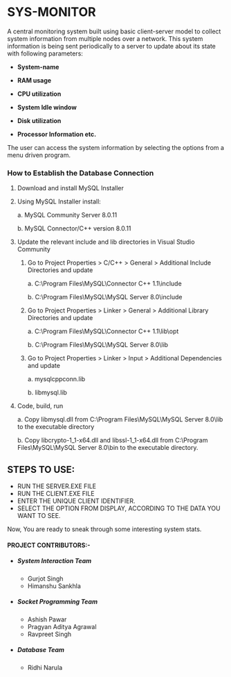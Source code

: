 # SYS-MONITOR
A central monitoring system built using basic client-server model to collect system information from multiple nodes over a network. This system information is being sent periodically to a server to update about its state with following parameters:

* __System-name__

* __RAM usage__

* __CPU utilization__

* __System Idle window__

* __Disk utilization__

* __Processor Information etc.__

The user can access the system information by selecting the options from a menu driven program.


### How to Establish the Database Connection
1. Download and install MySQL Installer ​

2. Using MySQL Installer install: ​

     a. MySQL Community Server 8.0.11 ​

     b. MySQL Connector/C++ version 8.0.11 ​

3. Update the relevant include and lib directories in Visual Studio Community ​

    1. Go to Project Properties > C/C++ > General > Additional Include Directories and update​

         a. C:\Program Files\MySQL\Connector C++ 1.1\include ​

         b. C:\Program Files\MySQL\MySQL Server 8.0\include ​

    2. Go to Project Properties > Linker > General > Additional Library Directories and update​

        a. C:\Program Files\MySQL\Connector C++ 1.1\lib\opt ​

        b. C:\Program Files\MySQL\MySQL Server 8.0\lib ​

    3. Go to Project Properties > Linker > Input > Additional Dependencies and update​

        a. mysqlcppconn.lib ​

        b. libmysql.lib​

4. Code, build, run ​

   a. Copy libmysql.dll from C:\Program Files\MySQL\MySQL Server 8.0\lib to the executable directory ​

   b. Copy libcrypto-1_1-x64.dll and libssl-1_1-x64.dll from C:\Program Files\MySQL\MySQL Server 8.0\bin 
      to the executable directory.
       

## STEPS TO USE:

* RUN THE SERVER.EXE FILE
* RUN THE CLIENT.EXE FILE
* ENTER THE UNIQUE CLIENT IDENTIFIER.
* SELECT THE OPTION FROM DISPLAY, ACCORDING TO THE DATA YOU WANT TO SEE.

Now, You are ready to sneak through some interesting system stats.


#### PROJECT CONTRIBUTORS:-
- ##### System Interaction Team
  - Gurjot Singh
  - Himanshu Sankhla
- ##### Socket Programming Team
  - Ashish Pawar
  - Pragyan Aditya Agrawal
  - Ravpreet Singh
- ##### Database Team
  - Ridhi Narula
